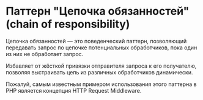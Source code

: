# Паттерн "Цепочка обязанностей" (chain of responsibility)

Цепочка обязанностей — это поведенческий паттерн, позволяющий передавать запрос по цепочке потенциальных обработчиков, пока один из них не обработает запрос.

Избавляет от жёсткой привязки отправителя запроса к его получателю, позволяя выстраивать цепь из различных обработчиков динамически.

Пожалуй, самым известным примером использования этого паттерна в PHP является концепция HTTP Request Middleware.